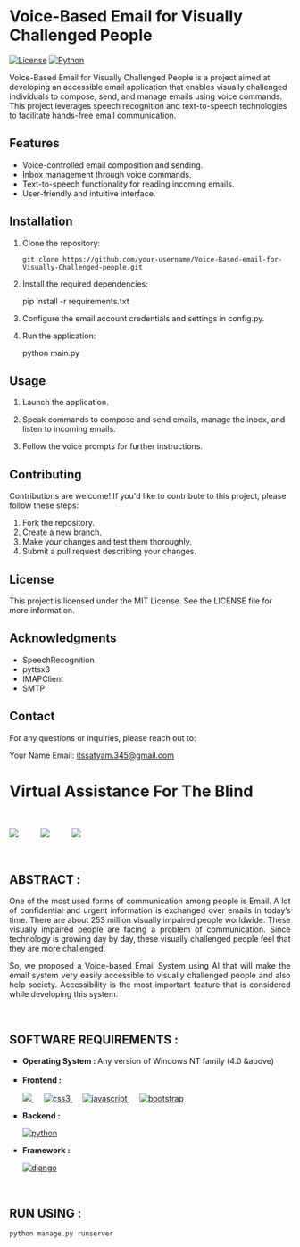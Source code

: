 # Voice-Based Email for Visually Challenged People

[![License](https://img.shields.io/badge/license-MIT-blue.svg)](https://opensource.org/licenses/MIT)
[![Python](https://img.shields.io/badge/python-v3.9+-blue.svg)](https://www.python.org/downloads/release/python-390/)

Voice-Based Email for Visually Challenged People is a project aimed at developing an accessible email application that enables visually challenged individuals to compose, send, and manage emails using voice commands. This project leverages speech recognition and text-to-speech technologies to facilitate hands-free email communication.

## Features

- Voice-controlled email composition and sending.
- Inbox management through voice commands.
- Text-to-speech functionality for reading incoming emails.
- User-friendly and intuitive interface.

## Installation

1. Clone the repository:

   ```shell
   git clone https://github.com/your-username/Voice-Based-email-for-Visually-Challenged-people.git

1. Install the required dependencies:
   
   pip install -r requirements.txt

2. Configure the email account credentials and settings in config.py.

3. Run the application:

   python main.py
   
## Usage
1. Launch the application.

2. Speak commands to compose and send emails, manage the inbox, and listen to incoming emails.
3. Follow the voice prompts for further instructions.
   
## Contributing
Contributions are welcome! If you'd like to contribute to this project, please follow these steps:
1. Fork the repository.
2. Create a new branch.
3. Make your changes and test them thoroughly.
4. Submit a pull request describing your changes.

## License
This project is licensed under the MIT License. See the LICENSE file for more information.

## Acknowledgments
- SpeechRecognition
- pyttsx3
- IMAPClient
- SMTP

## Contact
For any questions or inquiries, please reach out to:

Your Name
Email: itssatyam.345@gmail.com


# Virtual Assistance For The Blind 

<br>

![](https://img.shields.io/github/forks/Candida18/Virtual-Assistance-For-The-Blind?style=for-the-badge) &emsp;  &emsp; 
![](https://img.shields.io/github/stars/Candida18/Virtual-Assistance-For-The-Blind?style=for-the-badge) &emsp;  &emsp; 
![](https://img.shields.io/github/license/Candida18/Virtual-Assistance-For-The-Blind?style=for-the-badge) &emsp; 

<br>

## ABSTRACT : 
<p align="justify">One of the most used forms of communication among people is Email. A lot of confidential and urgent information is exchanged over emails in today’s time. There are about 253 million visually impaired people worldwide. These visually impaired people are facing a problem of communication. Since technology is growing day by day, these visually challenged people feel that they are more challenged.</p>

<p align="justify">
So, we proposed a Voice-based Email System using AI that will make the email system very easily accessible to visually challenged people and also help society. Accessibility is the most important feature that is considered while developing this system. </p><br/>

<!--[![License](https://img.shields.io/badge/License-Apache%202.0-blue.svg)](https://opensource.org/licenses/Apache-2.0)-->

## SOFTWARE REQUIREMENTS : 
<ul type="square">
  <li> <b> Operating System : </b> Any version of Windows NT family (4.0 &above) </li>
   &emsp;
  <li> <b> Frontend : </b>
       <p align="left"> 
          <a href="https://www.w3.org/html/" target="_blank" > 
            <img src="https://img.shields.io/badge/html5-%23E34F26.svg?style=for-the-badge&logo=html5&logoColor=white"/> 
          </a>    
         &emsp;
          <a href="https://www.w3schools.com/css/" target="_blank">
            <img src="https://img.shields.io/badge/css3-%231572B6.svg?style=for-the-badge&logo=css3&logoColor=white" alt="css3" /> 
          </a> 
         &emsp;
         <a href="https://developer.mozilla.org/en-US/docs/Web/JavaScript" target="_blank"> 
           <img src="https://img.shields.io/badge/javascript-%23323330.svg?style=for-the-badge&logo=javascript&logoColor=%23F7DF1E" alt="javascript" />
         </a>
         &emsp;
          <a href="https://getbootstrap.com" target="_blank"> 
            <img src="https://img.shields.io/badge/bootstrap-%23563D7C.svg?style=for-the-badge&logo=bootstrap&logoColor=white" alt="bootstrap" /> 
          </a>
        </p> 
  </li>
 <li> <b> Backend : </b>
     <p align = "left">
        <a href="https://www.python.org" target="_blank">
          <img src="https://img.shields.io/badge/python-3670A0?style=for-the-badge&logo=python&logoColor=ffdd54" alt="python" /> 
       </a>
     </p>
   </li>
    <li> <b> Framework : </b>
     <p align="left"> 
      <a href="https://www.djangoproject.com/" target="_blank"> 
        <img src="https://img.shields.io/badge/django-%23092E20.svg?style=for-the-badge&logo=django&logoColor=white" alt="django" /> 
      </a> 
    </p>
   </li>

 </ul><br/>
 
## RUN USING :
`python manage.py runserver`

<br>







